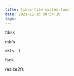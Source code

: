 ```yaml
---
title: linux-file-system-tool
date: 2021-11-16 00:54:10
tags:
---
```


fdisk



mkfs

```shell
mkfs -t 
```



fsck



resize2fs

